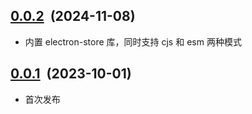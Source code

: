 ## [0.0.2](https://github.com/foca-js/foca-electron-storage)&nbsp;&nbsp;(2024-11-08)

- 内置 electron-store 库，同时支持 cjs 和 esm 两种模式

## [0.0.1](https://github.com/foca-js/foca-electron-storage)&nbsp;&nbsp;(2023-10-01)

- 首次发布
